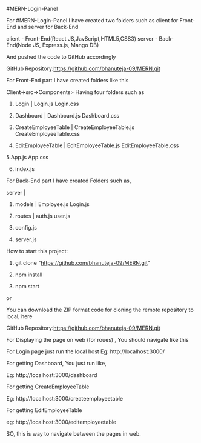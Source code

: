 
#MERN-Login-Panel

For #MERN-Login-Panel I have created two folders such as client for Front-End and server for Back-End

client - Front-End(React JS,JavScript,HTML5,CSS3)
server - Back-End(Node JS, Express.js, Mango DB)

And pushed the code to GitHub accordingly

GitHub Repository:https://github.com/bhanuteja-09/MERN.git

For Front-End part I have created folders like this

Client->src->Components> Having four folders such as 
1. Login
    |
Login.js
Login.css

2. Dashboard
    |
Dashboard.js
Dashboard.css

3. CreateEmployeeTable
     |
CreateEmployeeTable.js
CreateEmployeeTable.css

5. EditEmployeeTable
     |
EditEmployeeTable.js
EditEmployeeTable.css

5.App.js
  App.css

6. index.js

For Back-End part I have created Folders such as,

server
 |
1. models 
    |
Employee.js
Login.js
2. routes
    |
auth.js
user.js

3. config.js

4. server.js

How to start this project:

1. git clone "https://github.com/bhanuteja-09/MERN.git"

2. npm install

3. npm start

or 

You can download the ZIP format code for cloning the remote repository to local, here

GitHub Repository:https://github.com/bhanuteja-09/MERN.git

For Displaying the page on web (for roues) , You should navigate like this

For Login page just run the local host 
Eg: http://localhost:3000/

For getting Dashboard, You just run like,

Eg: http://localhost:3000/dashboard

For getting CreateEmployeeTable

Eg: http://localhost:3000/createemployeetable

For getting EditEmployeeTable

eg: http://localhost:3000/editemployeetable

SO, this is way to navigate between the pages in web.
